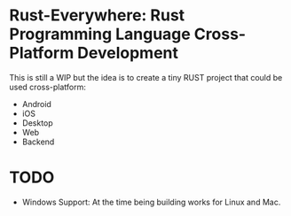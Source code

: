 # Rust-Everywhere: Rust Programming Language Cross-Platform Development

This is still a WIP but the idea is to create a tiny RUST project that could be used cross-platform:

 - Android 
 - iOS
 - Desktop
 - Web
 - Backend

# TODO

 - Windows Support: At the time being building works for Linux and Mac.
